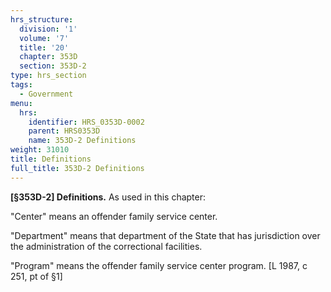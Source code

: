 ```yaml
---
hrs_structure:
  division: '1'
  volume: '7'
  title: '20'
  chapter: 353D
  section: 353D-2
type: hrs_section
tags:
  - Government
menu:
  hrs:
    identifier: HRS_0353D-0002
    parent: HRS0353D
    name: 353D-2 Definitions
weight: 31010
title: Definitions
full_title: 353D-2 Definitions
---
```

**[§353D-2] Definitions.** As used in this chapter:

"Center" means an offender family service center.

"Department" means that department of the State that has jurisdiction over the administration of the correctional facilities.

"Program" means the offender family service center program. [L 1987, c 251, pt of §1]